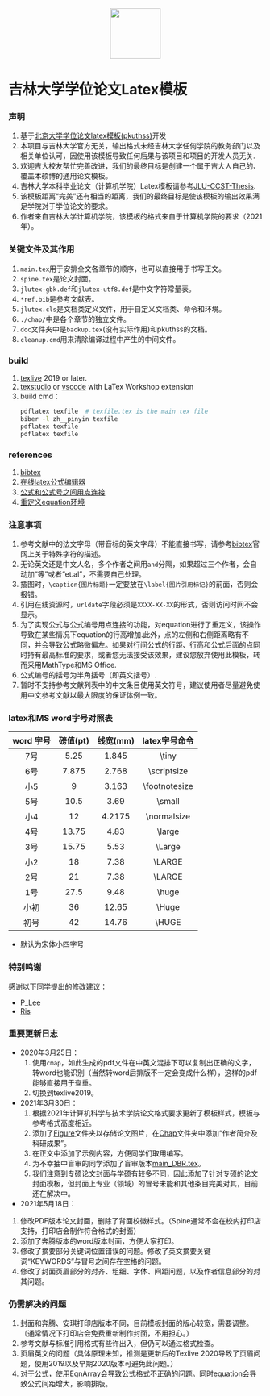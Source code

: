 <div align=center><img width="100" height="100" src="./jlu.png"/></div>

吉林大学学位论文Latex模板
=============================

### 声明
1. 基于[北京大学学位论文latex模板(pkuthss)](https://gitea.com/CasperVector/pkuthss)开发<br>
2. 本项目与吉林大学官方无关，输出格式未经吉林大学任何学院的教务部门以及相关单位认可，因使用该模板导致任何后果与该项目和项目的开发人员无关.<br>
3. 欢迎吉大校友帮忙完善改进，我们的最终目标是创建一个属于吉大人自己的、覆盖本硕博的通用论文模板。<br>
4. 吉林大学本科毕业论文（计算机学院）Latex模板请参考[JLU-CCST-Thesis](https://github.com/x86vk/JLU-CCST-Thesis).<br>
5. 该模板距离“完美”还有相当的距离，我们的最终目标是使该模板的输出效果满足学院对于学位论文的要求。<br>
6. 作者来自吉林大学计算机学院，该模板的格式来自于计算机学院的要求（2021年）。<br>

### 关键文件及其作用
1. `main.tex`用于安排全文各章节的顺序，也可以直接用于书写正文。<br>
2. `spine.tex`是论文封面。<br>
3. `jlutex-gbk.def`和`jlutex-utf8.def`是中文字符常量表。<br>
4. `*ref.bib`是参考文献表。<br>
5. `jlutex.cls`是文档类定义文件，用于自定义文档类、命令和环境。<br>
6. `./chap/`中是各个章节的独立文件。<br> 
7. `doc`文件夹中是`backup.tex`(没有实际作用)和pkuthss的文档。<br>
8. `cleanup.cmd`用来清除编译过程中产生的中间文件。<br>
### build
1. [texlive](https://tug.org/texlive/) 2019 or later.<br>
2. [texstudio](http://texstudio.sourceforge.net/) or [vscode](https://code.visualstudio.com/) with LaTex Workshop extension<br>
3. build cmd：
   ```bash
   pdflatex texfile  # texfile.tex is the main tex file
   biber -l zh__pinyin texfile
   pdflatex texfile
   pdflatex texfile
   ```
### references
1. [bibtex](http://www.bibtex.org/)<br>
2. [在线latex公式编辑器](https://www.codecogs.com/latex/eqneditor.php?lang=zh-cn)<br>
3. [公式和公式号之间用点连接](https://tex.stackexchange.com/questions/110088/how-to-get-dots-in-between-equation-and-equation-numbers-with-equation-is-centra)<br>
4. [重定义equation环境](https://tex.stackovernet.com/cn/q/122382)<br>

### 注意事项
1. 参考文献中的法文字母（带音标的英文字母）不能直接书写，请参考[bibtex](http://www.bibtex.org/)官网上关于特殊字符的描述。<br>
2. 无论英文还是中文人名，多个作者之间用`and`分隔，如果超过三个作者，会自动加“等”或者“et.al”，不需要自己处理。<br>
3. 插图时，`\caption{图片标题}`一定要放在`\label{图片引用标记}`的前面，否则会报错。<br>
4. 引用在线资源时，`urldate`字段必须是`XXXX-XX-XX`的形式，否则访问时间不会显示。<br>
5. 为了实现公式与公式编号用点连接的功能，对equation进行了重定义，该操作导致在某些情况下equation的行高增加.此外，点的左侧和右侧距离略有不同，并会导致公式略微偏左。如果对行间公式的行距、行高和公式后面的点同时持有最高标准的要求，或者您无法接受该效果，建议您放弃使用此模板，转而采用MathType和MS Office.<br>
6. 公式编号的括号为半角括号（即英文括号）.<br>
7. 暂时不支持参考文献列表中的中文条目使用英文符号，建议使用者尽量避免使用中文参考文献以最大限度的保证体例一致。<br>

### latex和MS word字号对照表

|word 字号|磅值(pt)|线宽(mm)|latex字号命令|
|:---:|:---:|:---:|:---:|
|7号  |5.25 |1.845 |\tiny        |
|6号  |7.875|2.768 |\scriptsize  |
|小5  |9    |3.163 |\footnotesize|
|5号  |10.5 |3.69  |\small       |
|小4  |12   |4.2175|\normalsize  |
|4号  |13.75|4.83  |\large       |
|3号  |15.75|5.53  |\Large       |
|小2  |18   |7.38  |\LARGE       |
|2号  |21   |7.38  |\LARGE       |
|1号  |27.5 |9.48  |\huge        |
|小初 |36   |12.65 |\Huge        |
|初号 |42   |14.76 |\HUGE        |

* 默认为宋体小四字号

### 特别鸣谢
感谢以下同学提出的修改建议：<br>
* [P_Lee](https://github.com/TobisLee)
* [Ris](https://github.com/marunemitsu)

### 重要更新日志
* 2020年3月25日：
  1. 使用`cmap`，如此生成的pdf文件在中英文混排下可以复制出正确的文字，转word也能识别（当然转word后排版不一定会变成什么样），这样的pdf能够直接用于查重。
  2. 切换到texlive2019。<br>
* 2021年3月30日：
  1. 根据2021年计算机科学与技术学院论文格式要求更新了模板样式，模板与参考格式高度相近。
  2. 添加了[Figure](./Figure)文件夹以存储论文图片，在[Chap](./Chap)文件夹中添加“作者简介及科研成果”。
  3. 在正文中添加了示例内容，方便同学们取用编写。
  4. 为不幸抽中盲审的同学添加了盲审版本[main_DBR.tex](./main_DBR.tex)。
  5. 我们注意到专硕论文封面与学硕有较多不同，因此添加了针对专硕的论文封面模板，但封面上专业（领域）的冒号未能和其他条目完美对其，目前还在解决中。
 * 2021年5月18日：
  1. 修改PDF版本论文封面，删除了背面校徽样式。（Spine通常不会在校内打印店支持，打印店会制作符合格式的封面）
  2. 添加了奔腾版本的word版本封面，方便大家打印。
  3. 修改了摘要部分关键词位置错误的问题。修改了英文摘要关键词“KEYWORDS”与冒号之间存在空格的问题。
  4. 修改了封面页眉部分的对齐、粗细、字体、间距问题，以及作者信息部分的对其问题。

### 仍需解决的问题
   1. 封面和奔腾、安琪打印店版本不同，目前模板封面的版心较宽，需要调整。（通常情况下打印店会免费重新制作封面，不用担心。）
   2. 参考文献与标准引用格式有些许出入，但仍可以通过格式检查。
   3. 页眉英文的问题（具体原理未知，推测是更新后的Texlive 2020导致了页眉问题，使用2019以及早期2020版本可避免此问题。）
   4. 对于公式，使用EqnArray会导致公式格式不正确的问题。同时equation会导致公式间距增大，影响排版。
